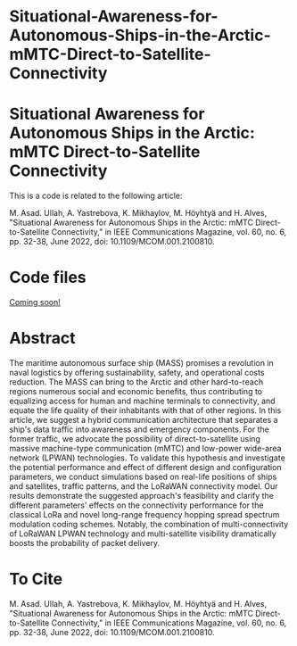# Situational-Awareness-for-Autonomous-Ships-in-the-Arctic-mMTC-Direct-to-Satellite-Connectivity
# Situational Awareness for Autonomous Ships in the Arctic: mMTC Direct-to-Satellite Connectivity

This is a code is related to the following article:

M. Asad. Ullah, A. Yastrebova, K. Mikhaylov, M. Höyhtyä and H. Alves, "Situational Awareness for Autonomous Ships in the Arctic: mMTC Direct-to-Satellite Connectivity," in IEEE Communications Magazine, vol. 60, no. 6, pp. 32-38, June 2022, doi: 10.1109/MCOM.001.2100810.

# Code files
[Coming soon!](https://github.com/MuhammadAsadUllah1/Analysis-and-Simulation-of-LoRaWAN-LR-FHSS)
# Abstract
The maritime autonomous surface ship (MASS) promises a revolution in naval logistics by offering sustainability, safety, and operational costs reduction. The MASS can bring to the Arctic and other hard-to-reach regions numerous social and economic benefits, thus contributing to equalizing access for human and machine terminals to connectivity, and equate the life quality of their inhabitants with that of other regions. In this article, we suggest a hybrid communication architecture that separates a ship's data traffic into awareness and emergency components. For the former traffic, we advocate the possibility of direct-to-satellite using massive machine-type communication (mMTC) and low-power wide-area network (LPWAN) technologies. To validate this hypothesis and investigate the potential performance and effect of different design and configuration parameters, we conduct simulations based on real-life positions of ships and satellites, traffic patterns, and the LoRaWAN connectivity model. Our results demonstrate the suggested approach's feasibility and clarify the different parameters' effects on the connectivity performance for the classical LoRa and novel long-range frequency hopping spread spectrum modulation coding schemes. Notably, the combination of multi-connectivity of LoRaWAN LPWAN technology and multi-satellite visibility dramatically boosts the probability of packet delivery.

# To Cite
M. Asad. Ullah, A. Yastrebova, K. Mikhaylov, M. Höyhtyä and H. Alves, "Situational Awareness for Autonomous Ships in the Arctic: mMTC Direct-to-Satellite Connectivity," in IEEE Communications Magazine, vol. 60, no. 6, pp. 32-38, June 2022, doi: 10.1109/MCOM.001.2100810.

